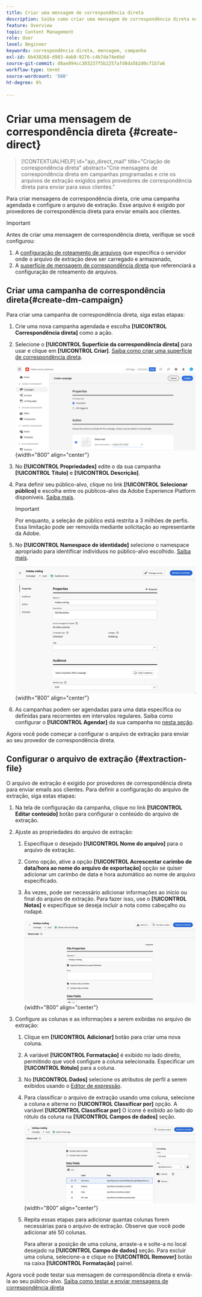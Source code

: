 ```yaml
---
title: Criar uma mensagem de correspondência direta
description: Saiba como criar uma mensagem de correspondência direta no Journey Optimizer
feature: Overview
topic: Content Management
role: User
level: Beginner
keywords: correspondência direta, mensagem, campanha
exl-id: 6b438268-d983-4ab8-9276-c4b7de74e6bd
source-git-commit: d8ae894cc303237f5b2257afd8da5b2d0cf1b7a6
workflow-type: tm+mt
source-wordcount: '560'
ht-degree: 8%

---
```


# Criar uma mensagem de correspondência direta {#create-direct}

>[!CONTEXTUALHELP]
>id="ajo_direct_mail"
>title="Criação de correspondência direta"
>abstract="Crie mensagens de correspondência direta em campanhas programadas e crie os arquivos de extração exigidos pelos provedores de correspondência direta para enviar para seus clientes."

Para criar mensagens de correspondência direta, crie uma campanha agendada e configure o arquivo de extração. Esse arquivo é exigido por provedores de correspondência direta para enviar emails aos clientes.

>[!IMPORTANT]
>
>Antes de criar uma mensagem de correspondência direta, verifique se você configurou:
>
>1. A [configuração de roteamento de arquivos](../direct-mail/direct-mail-configuration.md#file-routing-configuration) que especifica o servidor onde o arquivo de extração deve ser carregado e armazenado,
>1. A [superfície de mensagem de correspondência direta](../direct-mail/direct-mail-configuration.md#direct-mail-surface) que referenciará a configuração de roteamento de arquivos.


## Criar uma campanha de correspondência direta{#create-dm-campaign}

Para criar uma campanha de correspondência direta, siga estas etapas:

1. Crie uma nova campanha agendada e escolha **[!UICONTROL Correspondência direta]** como a ação.

1. Selecione o **[!UICONTROL Superfície da correspondência direta]** para usar e clique em **[!UICONTROL Criar]**. [Saiba como criar uma superfície de correspondência direta](direct-mail-configuration.md#direct-mail-surface).

   ![](assets/direct-mail-campaign.png){width="800" align="center"}

1. No **[!UICONTROL Propriedades]** edite o da sua campanha **[!UICONTROL Título]** e **[!UICONTROL Descrição]**.

1. Para definir seu público-alvo, clique no link **[!UICONTROL Selecionar público]** e escolha entre os públicos-alvo da Adobe Experience Platform disponíveis. [Saiba mais](../audience/about-audiences.md).

   >[!IMPORTANT]
   >
   >Por enquanto, a seleção de público está restrita a 3 milhões de perfis. Essa limitação pode ser removida mediante solicitação ao representante da Adobe.

1. No **[!UICONTROL Namespace de identidade]** selecione o namespace apropriado para identificar indivíduos no público-alvo escolhido. [Saiba mais](../event/about-creating.md#select-the-namespace).

   ![](assets/direct-mail-campaign-properties.png){width="800" align="center"}

1. As campanhas podem ser agendadas para uma data específica ou definidas para recorrentes em intervalos regulares. Saiba como configurar o **[!UICONTROL Agendar]** da sua campanha no [nesta seção](../campaigns/create-campaign.md#schedule).

Agora você pode começar a configurar o arquivo de extração para enviar ao seu provedor de correspondência direta.

## Configurar o arquivo de extração {#extraction-file}

O arquivo de extração é exigido por provedores de correspondência direta para enviar emails aos clientes. Para definir a configuração do arquivo de extração, siga estas etapas:

1. Na tela de configuração da campanha, clique no link **[!UICONTROL Editar conteúdo]** botão para configurar o conteúdo do arquivo de extração.

1. Ajuste as propriedades do arquivo de extração:

   1. Especifique o desejado **[!UICONTROL Nome do arquivo]** para o arquivo de extração.

   1. Como opção, ative a opção **[!UICONTROL Acrescentar carimbo de data/hora ao nome do arquivo de exportação]** opção se quiser adicionar um carimbo de data e hora automático ao nome de arquivo especificado.

   1. Às vezes, pode ser necessário adicionar informações ao início ou final do arquivo de extração. Para fazer isso, use o **[!UICONTROL Notas]** e especifique se deseja incluir a nota como cabeçalho ou rodapé.

      ![](assets/direct-mail-properties.png){width="800" align="center"}

1. Configure as colunas e as informações a serem exibidas no arquivo de extração:

   1. Clique em **[!UICONTROL Adicionar]** botão para criar uma nova coluna.

   1. A variável **[!UICONTROL Formatação]** é exibido no lado direito, permitindo que você configure a coluna selecionada. Especificar um **[!UICONTROL Rótulo]** para a coluna.

   1. No **[!UICONTROL Dados]** selecione os atributos de perfil a serem exibidos usando o [Editor de expressão](../personalization/personalization-build-expressions.md).

   1. Para classificar o arquivo de extração usando uma coluna, selecione a coluna e alterne no **[!UICONTROL Classificar por]** opção. A variável **[!UICONTROL Classificar por]** O ícone é exibido ao lado do rótulo da coluna na **[!UICONTROL Campos de dados]** seção.

      ![](assets/direct-mail-content.png){width="800" align="center"}

   1. Repita essas etapas para adicionar quantas colunas forem necessárias para o arquivo de extração. Observe que você pode adicionar até 50 colunas.

      Para alterar a posição de uma coluna, arraste-a e solte-a no local desejado na **[!UICONTROL Campo de dados]** seção. Para excluir uma coluna, selecione-a e clique no **[!UICONTROL Remover]** botão na caixa **[!UICONTROL Formatação]** painel.

Agora você pode testar sua mensagem de correspondência direta e enviá-la ao seu público-alvo. [Saiba como testar e enviar mensagens de correspondência direta](test-send-direct-mail.md)
